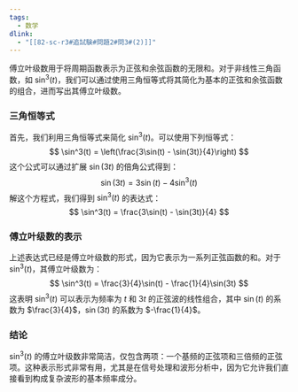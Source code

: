 ```yaml
---
tags:
  - 数学
dlink:
  - "[[82-sc-r3#追試験#問題2#問3#(2)]]"
---
```

傅立叶级数用于将周期函数表示为正弦和余弦函数的无限和。对于非线性三角函数，如 $\sin^3(t)$，我们可以通过使用三角恒等式将其简化为基本的正弦和余弦函数的组合，进而写出其傅立叶级数。

### 三角恒等式
首先，我们利用三角恒等式来简化 $\sin^3(t)$。可以使用下列恒等式：
$$
\sin^3(t) = \left(\frac{3\sin(t) - \sin(3t)}{4}\right)
$$
这个公式可以通过扩展 $\sin(3t)$ 的倍角公式得到：
$$
\sin(3t) = 3\sin(t) - 4\sin^3(t)
$$
解这个方程式，我们得到 $\sin^3(t)$ 的表达式：
$$
\sin^3(t) = \frac{3\sin(t) - \sin(3t)}{4}
$$

### 傅立叶级数的表示
上述表达式已经是傅立叶级数的形式，因为它表示为一系列正弦函数的和。对于 $\sin^3(t)$，其傅立叶级数为：
$$
\sin^3(t) = \frac{3}{4}\sin(t) - \frac{1}{4}\sin(3t)
$$
这表明 $\sin^3(t)$ 可以表示为频率为 $t$ 和 $3t$ 的正弦波的线性组合，其中 $\sin(t)$ 的系数为 $\frac{3}{4}$，$\sin(3t)$ 的系数为 $-\frac{1}{4}$。

### 结论
$\sin^3(t)$ 的傅立叶级数非常简洁，仅包含两项：一个基频的正弦项和三倍频的正弦项。这种表示形式非常有用，尤其是在信号处理和波形分析中，因为它允许我们直接看到构成复杂波形的基本频率成分。
